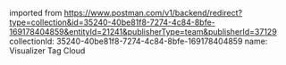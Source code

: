 imported from https://www.postman.com/v1/backend/redirect?type=collection&id=35240-40be81f8-7274-4c84-8bfe-169178404859&entityId=21241&publisherType=team&publisherId=37129
collectionId: 35240-40be81f8-7274-4c84-8bfe-169178404859
name: Visualizer Tag Cloud